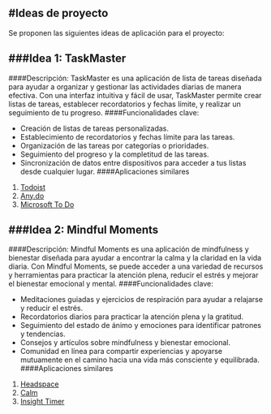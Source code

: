 #Ideas de proyecto
---
Se proponen las siguientes ideas de aplicación para el proyecto:

###Idea 1: TaskMaster
---

####Descripción:
TaskMaster es una aplicación de lista de tareas diseñada para ayudar a organizar y gestionar las actividades diarias de manera efectiva. Con una interfaz intuitiva y fácil de usar, TaskMaster permite crear listas de tareas, establecer recordatorios y fechas límite, y realizar un seguimiento de tu progreso.
####Funcionalidades clave: 
- Creación de listas de tareas personalizadas.
- Establecimiento de recordatorios y fechas límite para las tareas.
- Organización de las tareas por categorías o prioridades.
- Seguimiento del progreso y la completitud de las tareas.
- Sincronización de datos entre dispositivos para acceder a tus listas desde cualquier lugar.
####Aplicaciones similares
1. [Todoist](https://play.google.com/store/apps/details?id=com.todoist&hl=es_CO&gl=US&pli=1)
2. [Any.do](https://play.google.com/store/apps/details?id=com.anydo&hl=es_CO&gl=US)
3. [Microsoft To Do](https://play.google.com/store/apps/details?id=com.microsoft.todos&hl=es_419&gl=US)

###Idea 2: Mindful Moments
---

####Descripción:
Mindful Moments es una aplicación de mindfulness y bienestar diseñada para ayudar a encontrar la calma y la claridad en la vida diaria. Con Mindful Moments, se puede acceder a una variedad de recursos y herramientas para practicar la atención plena, reducir el estrés y mejorar el bienestar emocional y mental.
####Funcionalidades clave: 
- Meditaciones guiadas y ejercicios de respiración para ayudar a relajarse y reducir el estrés.
- Recordatorios diarios para practicar la atención plena y la gratitud.
- Seguimiento del estado de ánimo y emociones para identificar patrones y tendencias.
- Consejos y artículos sobre mindfulness y bienestar emocional.
- Comunidad en línea para compartir experiencias y apoyarse mutuamente en el camino hacia una vida más consciente y equilibrada.
####Aplicaciones similares
1. [Headspace](https://play.google.com/store/apps/details?id=com.getsomeheadspace.android&hl=es&gl=US)
2. [Calm](https://play.google.com/store/apps/details?id=com.calm.android&hl=es_CO&gl=US)
3. [Insight Timer](https://play.google.com/store/apps/details?id=com.spotlightsix.zentimerlite2&hl=es&gl=US)
